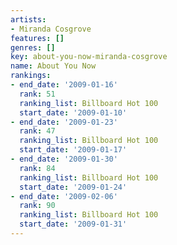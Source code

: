 ```yaml
---
artists:
- Miranda Cosgrove
features: []
genres: []
key: about-you-now-miranda-cosgrove
name: About You Now
rankings:
- end_date: '2009-01-16'
  rank: 51
  ranking_list: Billboard Hot 100
  start_date: '2009-01-10'
- end_date: '2009-01-23'
  rank: 47
  ranking_list: Billboard Hot 100
  start_date: '2009-01-17'
- end_date: '2009-01-30'
  rank: 84
  ranking_list: Billboard Hot 100
  start_date: '2009-01-24'
- end_date: '2009-02-06'
  rank: 90
  ranking_list: Billboard Hot 100
  start_date: '2009-01-31'
---
```



